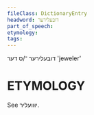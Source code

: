```yaml
---
fileClass: DictionaryEntry
headword: דובעלירער
part_of_speech: 
etymology: 
tags: 
---
```

דובעלירער
־/ס
דער 
'jeweler'

ETYMOLOGY
===========
See יוּוועליר.